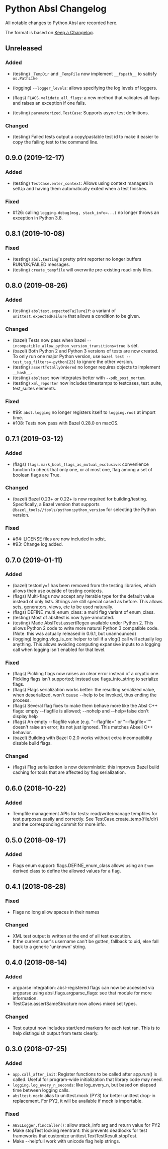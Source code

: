 # Python Absl Changelog

All notable changes to Python Absl are recorded here.

The format is based on [Keep a Changelog](https://keepachangelog.com).

## Unreleased

### Added

*   (testing) `_TempDir` and `_TempFile` now implement `__fspath__` to satisfy
    `os.PathLike`
*   (logging) `--logger_levels`: allows specifying the log levels of loggers.
*   (flags) `FLAGS.validate_all_flags`: a new method that validates all flags
    and raises an exception if one fails.

*   (testing) `parameterized.TestCase`: Supports async test definitions.

### Changed

*   (testing) Failed tests output a copy/pastable test id to make it easier
    to copy the failing test to the command line.

## 0.9.0 (2019-12-17)

### Added

*   (testing) `TestCase.enter_context`: Allows using context managers in setUp
    and having them automatically exited when a test finishes.

### Fixed

*   #126: calling `logging.debug(msg, stack_info=...)` no longer throws an
    exception in Python 3.8.

## 0.8.1 (2019-10-08)

### Fixed

*   (testing) `absl.testing`'s pretty print reporter no longer buffers
    RUN/OK/FAILED messages.
*   (testing) `create_tempfile` will overwrite pre-existing read-only files.

## 0.8.0 (2019-08-26)

### Added

*   (testing) `absltest.expectedFailureIf`: a variant of
    `unittest.expectedFailure` that allows a condition to be given.

### Changed

*   (bazel) Tests now pass when bazel
    `--incompatible_allow_python_version_transitions=true` is set.
*   (bazel) Both Python 2 and Python 3 versions of tests are now created. To
    only run one major Python version, use
    `bazel test --test_tag_filters=-python[23]` to ignore the other version.
*   (testing) `assertTotallyOrdered` no longer requires objects to implement
    `__hash__`.
*   (testing) `absltest` now integrates better with `--pdb_post_mortem`.
*   (testing) `xml_reporter` now includes timestamps to testcases, test_suite,
    test_suites elements.

### Fixed

*    #99: `absl.logging` no longer registers itself to `logging.root` at import
     time.
*    #108: Tests now pass with Bazel 0.28.0 on macOS.

## 0.7.1 (2019-03-12)

### Added

*   (flags) `flags.mark_bool_flags_as_mutual_exclusive`: convenience function to
    check that only one, or at most one, flag among a set of boolean flags are
    True.

### Changed

*   (bazel) Bazel 0.23+ or 0.22+ is now required for building/testing.
    Specifically, a Bazel version that supports
    `@bazel_tools//tools/python:python_version` for selecting the Python
    version.

### Fixed

*   #94: LICENSE files are now included in sdist.
*   #93: Change log added.

## 0.7.0 (2019-01-11)

### Added

*   (bazel) testonly=1 has been removed from the testing libraries, which allows
    their use outside of testing contexts.
*   (flags) Multi-flags now accept any Iterable type for the default value
    instead of only lists. Strings are still special cased as before. This
    allows sets, generators, views, etc to be used naturally.
*   (flags) DEFINE_multi_enum_class: a multi flag variant of enum_class.
*   (testing) Most of absltest is now type-annotated.
*   (testing) Made AbslTest.assertRegex available under Python 2. This allows
    Python 2 code to write more natural Python 3 compatible code. (Note: this
    was actually released in 0.6.1, but unannounced)
*   (logging) logging.vlog_is_on: helper to tell if a vlog() call will actually
    log anything. This allows avoiding computing expansive inputs to a logging
    call when logging isn't enabled for that level.

### Fixed

*   (flags) Pickling flags now raises an clear error instead of a cryptic one.
    Pickling flags isn't supported; instead use flags_into_string to serialize
    flags.
*   (flags) Flags serialization works better: the resulting serialized value,
    when deserialized, won't cause --help to be invoked, thus ending the
    process.
*   (flags) Several flag fixes to make them behave more like the Absl C++ flags:
    empty --flagfile is allowed; --nohelp and --help=false don't display help
*   (flags) An empty --flagfile value (e.g. "--flagfile=" or "--flagfile=''"
    doesn't raise an error; its not just ignored. This matches Abseil C++
    behavior.
*   (bazel) Building with Bazel 0.2.0 works without extra incompatiblity disable
    build flags.

### Changed

*   (flags) Flag serialization is now deterministic: this improves Bazel build
    caching for tools that are affected by flag serialization.

## 0.6.0 (2018-10-22)

### Added

*   Tempfile management APIs for tests: read/write/manage tempfiles for test
    purposes easily and correctly. See TestCase.create_temp{file/dir} and the
    corresponding commit for more info.

## 0.5.0 (2018-09-17)

### Added

*   Flags enum support: flags.DEFINE_enum_class allows using an `Enum` derived
    class to define the allowed values for a flag.

## 0.4.1 (2018-08-28)

### Fixed

*   Flags no long allow spaces in their names

### Changed

*   XML test output is written at the end of all test execution.
*   If the current user's username can't be gotten, fallback to uid, else fall
    back to a generic 'unknown' string.

## 0.4.0 (2018-08-14)

### Added

*   argparse integration: absl-registered flags can now be accessed via argparse
    using absl.flags.argparse_flags: see that module for more information.
*   TestCase.assertSameStructure now allows mixed set types.

### Changed

*   Test output now includes start/end markers for each test ran. This is to
    help distinguish output from tests clearly.

## 0.3.0 (2018-07-25)

### Added

*   `app.call_after_init`: Register functions to be called after app.run() is
    called. Useful for program-wide initialization that library code may need.
*   `logging.log_every_n_seconds`: like log_every_n, but based on elapsed time
    between logging calls.
*   `absltest.mock`: alias to unittest.mock (PY3) for better unittest drop-in
    replacement. For PY2, it will be available if mock is importable.

### Fixed

*   `ABSLLogger.findCaller()`: allow stack_info arg and return value for PY2
*   Make stopTest locking reentrant: this prevents deadlocks for test frameworks
    that customize unittest.TextTestResult.stopTest.
*   Make --helpfull work with unicode flag help strings.

